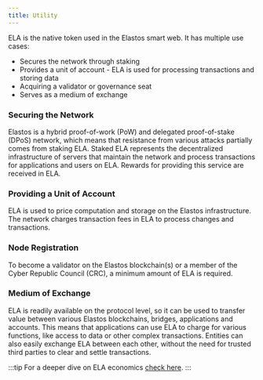 ```yaml
---
title: Utility
---
```


ELA is the native token used in the Elastos smart web. It has multiple use cases:

- Secures the network through staking
- Provides a unit of account - ELA is used for processing transactions and storing data
- Acquiring a validator or governance seat
- Serves as a medium of exchange

### Securing the Network

Elastos is a hybrid proof-of-work (PoW) and delegated proof-of-stake (DPoS) network, which means that resistance from various attacks partially comes from staking ELA. Staked ELA represents the decentralized infrastructure of servers that maintain the network and process transactions for applications and users on ELA. Rewards for providing this service are received in ELA.

### Providing a Unit of Account

ELA is used to price computation and storage on the Elastos infrastructure. The network charges transaction fees in ELA to process changes and transactions.

### Node Registration

To become a validator on the Elastos blockchain(s) or a member of the Cyber Republic Council (CRC), a minimum amount of ELA is required.

### Medium of Exchange

ELA is readily available on the protocol level, so it can be used to transfer value between various Elastos blockchains, bridges, applications and accounts. This means that applications can use ELA to charge for various functions, like access to data or other complex transactions. Entities can also easily exchange ELA between each other, without the need for trusted third parties to clear and settle transactions.

:::tip
For a deeper dive on ELA economics [check here](/start/economics).
:::
